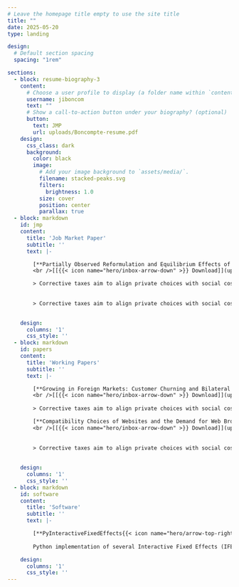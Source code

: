 ```yaml
---
# Leave the homepage title empty to use the site title
title: ""
date: 2025-05-20
type: landing

design:
  # Default section spacing
  spacing: "1rem"

sections:
  - block: resume-biography-3
    content:
      # Choose a user profile to display (a folder name within `content/authors/`)
      username: jiboncom
      text: ""
      # Show a call-to-action button under your biography? (optional)
      button:
        text: JMP
        url: uploads/Boncompte-resume.pdf
    design:
      css_class: dark
      background:
        color: black
        image:
          # Add your image background to `assets/media/`.
          filename: stacked-peaks.svg
          filters:
            brightness: 1.0
          size: cover
          position: center
          parallax: true
  - block: markdown
    id: jmp
    content:
      title: 'Job Market Paper'
      subtitle: ''
      text: |-

        [**Partially Observed Reformulation and Equilibrium Effects of Corrective Taxes** ](uploads/Boncompte-resume.pdf)
        <br />[[{{< icon name="hero/inbox-arrow-down" >}} Download]](uploads/Boncompte-resume.pdf) 

        > Corrective taxes aim to align private choices with social costs but often fall short of reducing these costs. This paper examines the 2018 UK Soft Drinks Industry Levy and finds that its multi-tiered design led to a 22% drop in sugar intake from soft drinks, driven by higher prices and a 40% reduction in products’ sugar content... 
        
        
        > Corrective taxes aim to align private choices with social costs but often fall short of reducing these costs. This paper examines the 2018 UK Soft Drinks Industry Levy and finds that its multi-tiered design led to a 22% drop in sugar intake from soft drinks, driven by higher prices and a 40% reduction in products’ sugar content. However, reformulation also affected unobserved product attributes that consumers value highly, such as taste. Using a factor structure within an equilibrium model of product reformulation, I capture the endogenous link between sugar content and unobserved characteristics and estimate that reformulation prevented an additional 10% price increase, significantly reducing the tax burden on consumers, but at the cost of lower product quality. Smaller firms were more adversely affected, while larger firms adopted new technologies and reformulated a greater share of their portfolios. These results underscore how effective tax design can promote innovation and reduce the harm potential of products, lessening the need for further corrective measures and aligning economic efficiency with equity.
        

    design:
      columns: '1'
      css_style: ''
  - block: markdown
    id: papers
    content:
      title: 'Working Papers'
      subtitle: ''
      text: |-

        [**Growing in Foreign Markets: Customer Churning and Bilateral Bargaining** ](uploads/Boncompte-resume.pdf)
        <br />[[{{< icon name="hero/inbox-arrow-down" >}} Download]](uploads/Boncompte-resume.pdf)  *with Oscar Perello*
        
        > Corrective taxes aim to align private choices with social costs but often fall short of reducing these costs. This paper examines the 2018 UK Soft Drinks Industry Levy and finds that its multi-tiered design led to a 22% drop in sugar intake from soft drinks, driven by higher prices and a 40% reduction in products’ sugar content. However, reformulation also affected unobserved product attributes that consumers value highly, such as taste. Using a factor structure within an equilibrium model of product reformulation, I capture the endogenous link between sugar content and unobserved characteristics and estimate that reformulation prevented an additional 10% price increase, significantly reducing the tax burden on consumers, but at the cost of lower product quality. Smaller firms were more adversely affected, while larger firms adopted new technologies and reformulated a greater share of their portfolios. These results underscore how effective tax design can promote innovation and reduce the harm potential of products, lessening the need for further corrective measures and aligning economic efficiency with equity.

        [**Compatibility Choices of Websites and the Demand for Web Browsers** ](uploads/Boncompte-resume.pdf)
        <br />[[{{< icon name="hero/inbox-arrow-down" >}} Download]](uploads/Boncompte-resume.pdf)  *with Giussepe Forte*
        
        
        > Corrective taxes aim to align private choices with social costs but often fall short of reducing these costs. This paper examines the 2018 UK Soft Drinks Industry Levy and finds that its multi-tiered design led to a 22% drop in sugar intake from soft drinks, driven by higher prices and a 40% reduction in products’ sugar content. However, reformulation also affected unobserved product attributes that consumers value highly, such as taste. Using a factor structure within an equilibrium model of product reformulation, I capture the endogenous link between sugar content and unobserved characteristics and estimate that reformulation prevented an additional 10% price increase, significantly reducing the tax burden on consumers, but at the cost of lower product quality. Smaller firms were more adversely affected, while larger firms adopted new technologies and reformulated a greater share of their portfolios. These results underscore how effective tax design can promote innovation and reduce the harm potential of products, lessening the need for further corrective measures and aligning economic efficiency with equity.
        
        
    design:
      columns: '1'
      css_style: ''
  - block: markdown
    id: software
    content:
      title: 'Software'
      subtitle: ''
      text: |-

        [**PyInteractiveFixedEffects{{< icon name="hero/arrow-top-right-on-square" >}}**](https://github.com/jiboncom/pyInteractiveFixedEffects)
        
        Python implementation of several Interactive Fixed Effects (IFE) estimators for panel data. Includes methods for both balanced panels (Bai, 2009) and unbalanced panels (Bai et al., 2015; Cui et al., 2022), with a focus on computational efficiency.

    design:
      columns: '1'
      css_style: ''
---
```

